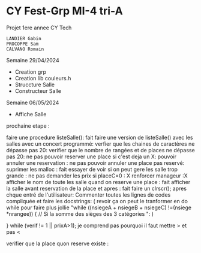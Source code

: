 # CY Fest-Grp MI-4 tri-A
Projet 1ere annee CY Tech

    LANDIER Gabin
    PROCOPPE Sam
    CALVANO Romain

Semaine 29/04/2024

- Creation grp
- Creation lib couleurs.h
- Struccture Salle
- Constructeur Salle

Semaine 06/05/2024

- Affiche Salle


prochaine etape :

faire une procedure listeSalle(): fait
faire une version de listeSalle() avec les salles avec un concert programmé:
verfier que les chaines de caractères ne dépasse pas 20:
verifier que le nombre de rangées et de places ne dépasse pas 20:
ne pas pouvoir reserver une place si c'est deja un X:
pouvoir annuler une reservation :
ne pas pouvoir annuler une place pas reservé: 
suprimer les malloc : fait
essayer de voir si on peut gere les salle trop grande :
ne pas demander les prix si placeC=0 : X
renforcer manageur :X
afficher le nom de toute les salle quand on reserve une place : fait
afficher la salle avant reservation de la place et apres : fait
faire un clrscr(); apres chque entré de l'utilisateur: 
Commenter toutes les lignes de codes compliquée et faire les docstrings:
( revoir ça on peut le tranformer en do while pour faire plus jollie "while ((nsiegeA + nsiegeB + nsiegeC) !=(nsiege *nrangee)) { // Si la somme des sièges des 3 catégories ": )
  
} while (verif != 1 || prixA>1); je comprend pas pourquoi il faut mettre > et pas <

verifier que la place quon reserve existe :